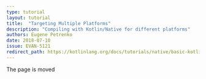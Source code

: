 ```yaml
---
type: tutorial
layout: tutorial
title:  "Targeting Multiple Platforms"
description: "Compiling with Kotlin/Native for different platforms"
authors: Eugene Petrenko
date: 2018-07-10
issue: EVAN-5121
redirect_path: https://kotlinlang.org/docs/tutorials/native/basic-kotlin-native-app.html
---
```


The page is moved
